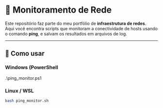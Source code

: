 # 📡 Monitoramento de Rede

Este repositório faz parte do meu portfólio de **infraestrutura de redes**.  
Aqui você encontra scripts que monitoram a conectividade de hosts usando o comando **ping**, e salvam os resultados em arquivos de log.

---

## 🚀 Como usar

### Windows (PowerShell

.\ping_monitor.ps1

### Linux / WSL
```bash
bash ping_monitor.sh



